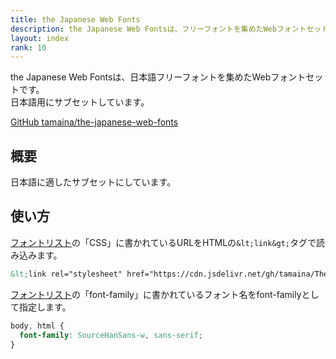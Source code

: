 ```yaml
---
title: the Japanese Web Fonts
description: the Japanese Web Fontsは、フリーフォントを集めたWebフォントセットです。
layout: index
rank: 10
---
```

the Japanese Web Fontsは、日本語フリーフォントを集めたWebフォントセットです。  
日本語用にサブセットしています。

[GitHub tamaina/the-japanese-web-fonts](https://github.com/tamaina/The-Japanese-Web-Fonts)

## 概要
日本語に適したサブセットにしています。

## 使い方

[フォントリスト](fonts/)の「CSS」に書かれているURLをHTMLの`&lt;link&gt;`タグで読み込みます。

```html
&lt;link rel="stylesheet" href="https://cdn.jsdelivr.net/gh/tamaina/The-Japanese-Web-Fonts@v7.0.1/dist/SourceHanSans/SourceHanSans.css"&gt;
```

[フォントリスト](fonts/)の「font-family」に書かれているフォント名をfont-familyとして指定します。

```css
body, html {
  font-family: SourceHanSans-w, sans-serif;
}
```

